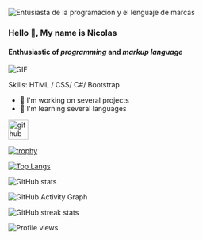 ![Entusiasta de la *programacion* y el *lenguaje de marcas*](https://images8.alphacoders.com/115/thumb-1920-1156488.png)

### Hello 👋, My name is **Nicolas**
#### Enthusiastic of *programming* and *markup language*


![GIF](https://c.tenor.com/5ry-200hErMAAAAd/hacker-hacker-man.gif)

 
 

Skills: HTML / CSS/ C#/ Bootstrap

- 🔭 I'm working on several projects
- 🌱 I'm learning several languages 


[<img src='https://cdn-icons-png.flaticon.com/512/270/270798.png' alt='github' height='40'>](https://github.com/Nicolas-Cabrera-Rodriguez)  

[![trophy](https://github-profile-trophy.vercel.app/?username=Nicolas-Cabrera-Rodriguez)](https://github.com/ryo-ma/github-profile-trophy)

[![Top Langs](https://github-readme-stats.vercel.app/api/top-langs/?username=Nicolas-Cabrera-Rodriguez)](https://github.com/anuraghazra/github-readme-stats)

![GitHub stats](https://github-readme-stats.vercel.app/api?username=Nicolas-Cabrera-Rodriguez&show_icons=true&count_private=true)  

![GitHub Activity Graph](https://activity-graph.herokuapp.com/graph?username=Nicolas-Cabrera-Rodriguez)  

![GitHub streak stats](https://github-readme-streak-stats.herokuapp.com/?user=Nicolas-Cabrera-Rodriguez)  

![Profile views](https://gpvc.arturio.dev/Nicolas-Cabrera-Rodriguez)  
